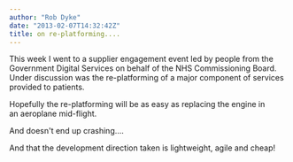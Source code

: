 ```yaml
---
author: "Rob Dyke"
date: "2013-02-07T14:32:42Z"
title: on re-platforming....
---
```

This week I went to a supplier engagement event led by people from the Government Digital Services on behalf of the NHS Commissioning Board. Under discussion was the re-platforming of a major component of services provided to patients.

Hopefully the re-platforming will be as easy as replacing the engine in an aeroplane mid-flight.

And doesn't end up crashing....

And that the development direction taken is lightweight, agile and cheap!
